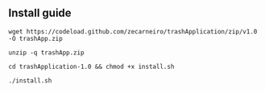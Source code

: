 ## Install guide

```
wget https://codeload.github.com/zecarneiro/trashApplication/zip/v1.0 -O trashApp.zip
```
```
unzip -q trashApp.zip
```
```
cd trashApplication-1.0 && chmod +x install.sh
```

```
./install.sh
```
